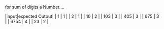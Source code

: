 for sum of digits a Number....

|input|expected Output|
| 1 | 1 |
| 2 | 1 |
| 10 | 2 |
| 103 | 3 |
| 405 | 3 |
| 675 | 3 |
| 6754 | 4 |
| 23 | 2 |

